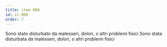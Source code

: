 ```yaml
---
title: item 008
id: it-008
order: 7
---
```

<span x-cloak x-show="$store.testee.bio.gender == 'm'">Sono stato disturbato da malesseri, dolori, o altri problemi fisici</span>
<span x-cloak x-show="$store.testee.bio.gender == 'f'">Sono stata disturbata da malesseri, dolori, o altri problemi fisici</span>